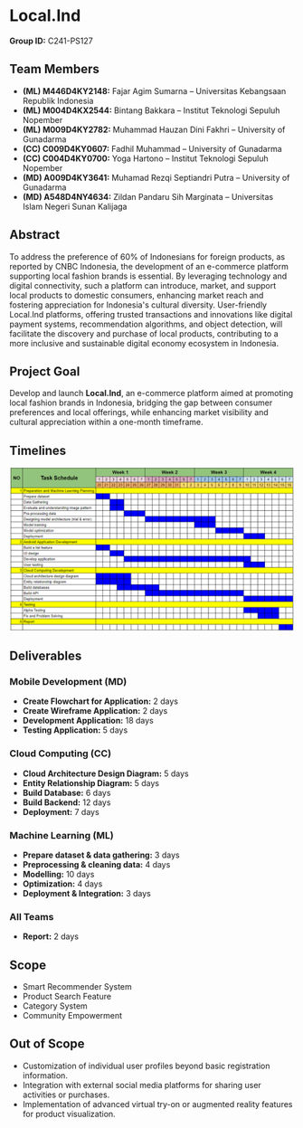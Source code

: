 # Local.Ind

**Group ID:** C241-PS127

## Team Members
- **(ML) M446D4KY2148:** Fajar Agim Sumarna – Universitas Kebangsaan Republik Indonesia
- **(ML) M004D4KX2544:** Bintang Bakkara – Institut Teknologi Sepuluh Nopember
- **(ML) M009D4KY2782:** Muhammad Hauzan Dini Fakhri – University of Gunadarma
- **(CC) C009D4KY0607:** Fadhil Muhammad – University of Gunadarma
- **(CC) C004D4KY0700:** Yoga Hartono – Institut Teknologi Sepuluh Nopember
- **(MD) A009D4KY3641:** Muhamad Rezqi Septiandri Putra – University of Gunadarma
- **(MD) A548D4NY4634:** Zildan Pandaru Sih Marginata – Universitas Islam Negeri Sunan Kalijaga

## Abstract
To address the preference of 60% of Indonesians for foreign products, as reported by CNBC Indonesia, the development of an e-commerce platform supporting local fashion brands is essential. By leveraging technology and digital connectivity, such a platform can introduce, market, and support local products to domestic consumers, enhancing market reach and fostering appreciation for Indonesia's cultural diversity. User-friendly Local.Ind platforms, offering trusted transactions and innovations like digital payment systems, recommendation algorithms, and object detection, will facilitate the discovery and purchase of local products, contributing to a more inclusive and sustainable digital economy ecosystem in Indonesia.

## Project Goal
Develop and launch **Local.Ind**, an e-commerce platform aimed at promoting local fashion brands in Indonesia, bridging the gap between consumer preferences and local offerings, while enhancing market visibility and cultural appreciation within a one-month timeframe.


## Timelines
![Timelines](profile/Schedule.png)


## Deliverables
### Mobile Development (MD)
- **Create Flowchart for Application:** 2 days
- **Create Wireframe Application:** 2 days
- **Development Application:** 18 days
- **Testing Application:** 5 days

### Cloud Computing (CC)
- **Cloud Architecture Design Diagram:** 5 days
- **Entity Relationship Diagram:** 5 days
- **Build Database:** 6 days
- **Build Backend:** 12 days
- **Deployment:** 7 days

### Machine Learning (ML)
- **Prepare dataset & data gathering:** 3 days
- **Preprocessing & cleaning data:** 4 days
- **Modelling:** 10 days
- **Optimization:** 4 days
- **Deployment & Integration:** 3 days

### All Teams
- **Report:** 2 days

## Scope
- Smart Recommender System
- Product Search Feature
- Category System
- Community Empowerment

## Out of Scope
- Customization of individual user profiles beyond basic registration information.
- Integration with external social media platforms for sharing user activities or purchases.
- Implementation of advanced virtual try-on or augmented reality features for product visualization.

